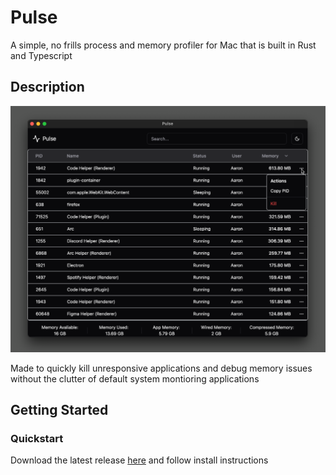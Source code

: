 # Pulse

A simple, no frills process and memory profiler for Mac that is built in Rust and Typescript

## Description

![Pulse Demo](.github/assets/pulse-readme-demo.png)

Made to quickly kill unresponsive applications and debug memory issues without the clutter of default system montioring applications

## Getting Started

### Quickstart

Download the latest release [here](/releases/latest) and follow install instructions
